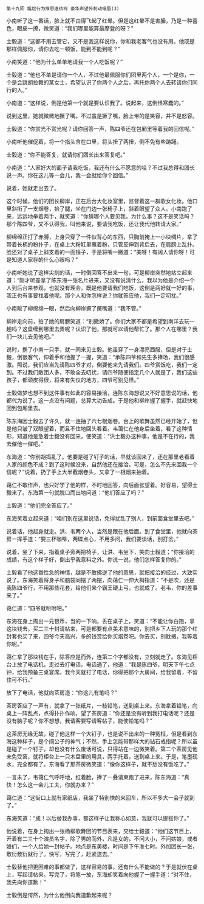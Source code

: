     第十九回 尴尬行为推恩逢纨袴 豪华声望传刺动蛾眉(3) 

   小南听了这一番话，脸上就不由得飞起了红晕。但是这红晕不是害臊，乃是一种喜色，眼皮一撩，微笑道：“我们哪里能算最摩登的呀？”

   士毅道：“这都不用去管它，又不是我这样说你，你和我老客气也没有用。他既是那样佩服你，请你去吃一顿饭，能到不能到呢？”

   小南笑道：“他为什么单单地请我一个人吃饭呢？”

   士毅道：“他也不单是请你一个人，不过他最佩服你们团里两个人，一个是你，一个是会跳胡拉舞的某女士，希望认识了你两个人之后，再托你两个人去转请你们同行的人。”

   小南道：“这样说，倒是他第一个就是要认识我了。说起来，这倒怪寒蠢的。”

   说到这里，她就微微地撅了嘴。不过虽是撅了嘴，脸上带的是笑容，并不是怒容。

   士毅道：“你赏光不赏光呢？请你回答一声，陈四爷还在包厢里等着我的回信呢。”

   小南听他催促着，将一个指头含在口里，将头扭了两扭，倒不免有些踌躇。

   士毅道：“你不能答复，就请你们团长出来答复吧。”

   小南道：“人家好大的面子请我吃饭，我还有什么不愿意的哇？不过我总得和团长说一声。你在这儿等一会儿，我一会就给你个回信。”

   说着，她就走出去了。

   这个时候，他们的团长柳岸，正在后台大化妆室里，监督着这一群歌女化妆。他口里斜衔了一支烟卷，抬了腿，坐在门边一张椅子上，斜着眼望了众人。小南跑了来，远远地举着两手，就笑道：“你猜哪个人要见我，为什么事？这不是笑话吗？那个陈四爷，又不认得我，叫他来说，要请我吃饭，还让我代他转请大家。”

   柳绵绵正打了赤膊，上身只穿了一件似背心的东西，只胸前掩上一小块绸片，拿了带着长柄的粉扑子，在桌上大粉缸里蘸着粉，只管反伸到背后去，在肩膀上乱扑。脸还对了桌子上斜支着的一面镜子，于是将嘴一撇道：“美呀！有阔人请你呀！可是知道人家存的什么心眼吗？”

   小南听她说了这样尖刻的话，一时倒回答不出来一句，可是柳岸突然地站立起来道：“刚才听差拿了陈东海一张名片进来，又没有说清什么，我以为他是介绍一个人到后台来参观，也就没有理会。既是他要请我们吃饭，这倒是两好就一好的事，我正也有事要找着他呢。那个人和你怎样说？你就答应他，我们一定叨扰。”

   小南睃了柳绵绵一眼，然后向柳岸撅了撅嘴道：“我不管。”

   柳岸走向前，拍了她的肩膀笑道：“别撒娇了。你们大家不都是希望到南洋去玩一趟吗？这盘缠到哪里去弄呢？认识了他，那就可以请他帮忙了。那个人在哪里？我们一块儿去见他吧。”

   说时，携了小南一只手，就一同来见士毅。他虽穿了一身漂亮西服，但是对于士毅，倒很客气，伸着手和他握了一握，笑道：“承陈四爷和先生多捧场，我们很感激。照说，我们应当先请陈四爷才对，倒要他来先请我们。四爷赏饭吃，我们一定到。不过我们敝团人多，不敢全去叨扰，请四爷随便指定几个人就是了，我们这些孩子，都顽皮得很，将来有失仪的地方，四爷可别见怪。”

   士毅做梦也想不到这件事有如此的容易接洽，连陈东海想说又不好意思说的话，他都代为说了。这一点没有问题，总算大功告成。于是他和柳岸握了握手，就赶快地回到包厢里去。

   陈东海因士毅去了许久，就一连抽了六七根烟卷。台上的歌舞虽然已经开始了，但是他只皱了双眼望着，而且不住地回头看着。韦蔼仁在他身后坐着，看了这种情形，知道他是急着士毅没有回来，便笑道：“洪士毅办这种事，他是不在行的，我去催他一催吧。”

   东海道：“你别胡捣乱了。他要是碰了钉子的话，早就该回来了，还在那里老看着人家的颜色不成？到了这时候没来，自然他还在接洽。可是，怎么不先来回我一个信呢？”说着，扔了手上大半截烟卷头，又拿了一根烟来抽着。

   蔼仁不敢作声，也只好学了他的样，不时地回答，向后面张望着。好容易，望得士毅来了。东海第一句就脱口而出地问道：“他们答应了吗？”

   士毅道：“他们完全答应了。”

   东海笑着立起来道：“咱们别在这里说话，免得扰乱了别人，到前面食堂里去吧。”

   说着话，他起身就走。洪、韦两个人，当然是跟在他后面。到了食堂里，他就向茶房一挥手道：“要三杯咖啡，两碟点心，不用多问，我们要谈话，别打岔。”

   说着，坐了下来，指着桌子旁两把椅子，让洪、韦坐下，笑向士毅道；“你接洽的成绩，有这个样子好，倒出乎我意料之外。你说一说，他们怎样答复你的。”

   士毅看了他这番性急的神情，越是不敢拂逆了他的意思，就把接洽的经过，大致实说了。东海笑着将身子和脑袋同摆了两摆，向蔼仁一伸大拇指道：“不是吹，还是我陈四爷行，不用那些花套，给他们来个霸王硬上弓，也就成了。老韦，你的差事来了。”

   蔼仁道：“四爷就吩咐吧。”

   东海在身上掏出一元银币，当的一下响，丢在桌子上，笑道：“不能让你白跑，拿这块钱去，买二三十封请帖来，可是都要有点美术意味的，别把乡下人玩的那个红封套也买了来，四爷今天高兴，多的钱赏给你买烟卷吧。你去买，别耽搁，我等着你呢。”

   蔼仁拿了那块钱在手，除答应是而外，连第二个字都没有，立刻就走了。东海见柜台上放了电话机，走过去打电话。电话通了，他道：“我是陈四爷，明天下午七点钟，给我预备三桌宴席。我今天就打了电话，你得把那个大房间，给我留着，不留住可不行。”

   放下了电话，他就向茶房造：“你这儿有笔吗？”

   茶房答应了一声有，就拿了一张纸片，一枝铅笔，送到桌上来。东海拿着铅笔，向桌上一阵乱点，点得扑扑作响，望了茶房道：“你还是没有听到我打电话呢？还是没有脑子呢？你不想想，我请客要写请客帖子，能使铅笔吗？”

   这茶房无缘无故，碰了他这样一个大钉子，也是说不出来的一种冤枉，但是看到东海这种样子，是个阔公子的神气；不然，手上怎能带那样大的钻石戒指呢？所以虽是碰了一个钉子，却也没有什么废话可说，只得站在一边微笑着。第二个茶房见他未免受窘，就将柜台上一只木盘里的用具，两手托着，送到桌上来。于是，笔墨砚水，完全都有了。东海看了那茶房微笑道：“像你这样子，就不愁没有饭吃了。”

   一言未了，韦蔼仁气呼呼地，红着脸，捧了一叠请柬跑了进来，陈东海道：“真快！怎么这一会儿工夫，你就办来？”

   蔼仁道：“这街口上就有家纸店，我坐了特别快的来回车，所以不多大一会子就到了。”

   东海笑道：“成！以后替我办事，都这样子让我称心如意，我就可以提拔你了。”

   他说着，在身上掏出一张杨柳歌舞团的节目表来，交给士毅道：“他们这节目上，开着有二三十个演员名字，除了男的而外，凡是女的，不问大小，不问姑娘，或者娘们，一个人给她一封帖子。地点是东美楼，时间是下午准七时。外加团长一张，敷衍敷衍就行了。快写，写完了，赶紧送去。”

   士毅替他把更困难的事都做了，这样容易的事，还有什么不能做的？于是就伏在桌上，写起请帖来。写完了，将笔一放，东海却笑着向他握了一握手道：“对不住，我先向你道歉！”

   士毅倒是愕然，为什么他倒向我道歉起来呢？

